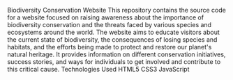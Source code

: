 Biodiversity Conservation Website
This repository contains the source code for a website focused on raising awareness about the importance of biodiversity conservation and the threats faced by various species and ecosystems around the world.
The website aims to educate visitors about the current state of biodiversity, the consequences of losing species 
and habitats, and the efforts being made to protect and restore our planet's natural heritage. It provides information on different conservation initiatives, 
success stories, and ways for individuals to get involved and contribute to this critical cause.
Technologies Used
HTML5
CSS3
JavaScript

